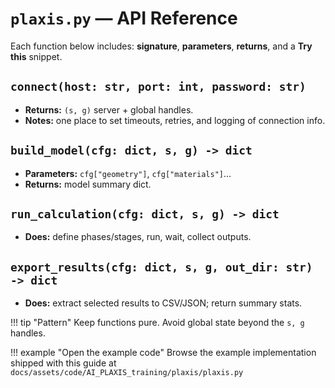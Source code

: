# `plaxis.py` — API Reference

Each function below includes: **signature**, **parameters**, **returns**, and a **Try this** snippet.

## `connect(host: str, port: int, password: str)`
- **Returns:** `(s, g)` server + global handles.
- **Notes:** one place to set timeouts, retries, and logging of connection info.

## `build_model(cfg: dict, s, g) -> dict`
- **Parameters:** `cfg["geometry"]`, `cfg["materials"]`…
- **Returns:** model summary dict.

## `run_calculation(cfg: dict, s, g) -> dict`
- **Does:** define phases/stages, run, wait, collect outputs.

## `export_results(cfg: dict, s, g, out_dir: str) -> dict`
- **Does:** extract selected results to CSV/JSON; return summary stats.

!!! tip "Pattern"
    Keep functions pure. Avoid global state beyond the `s, g` handles.

!!! example "Open the example code"
    Browse the example implementation shipped with this guide at  
    `docs/assets/code/AI_PLAXIS_training/plaxis/plaxis.py`
